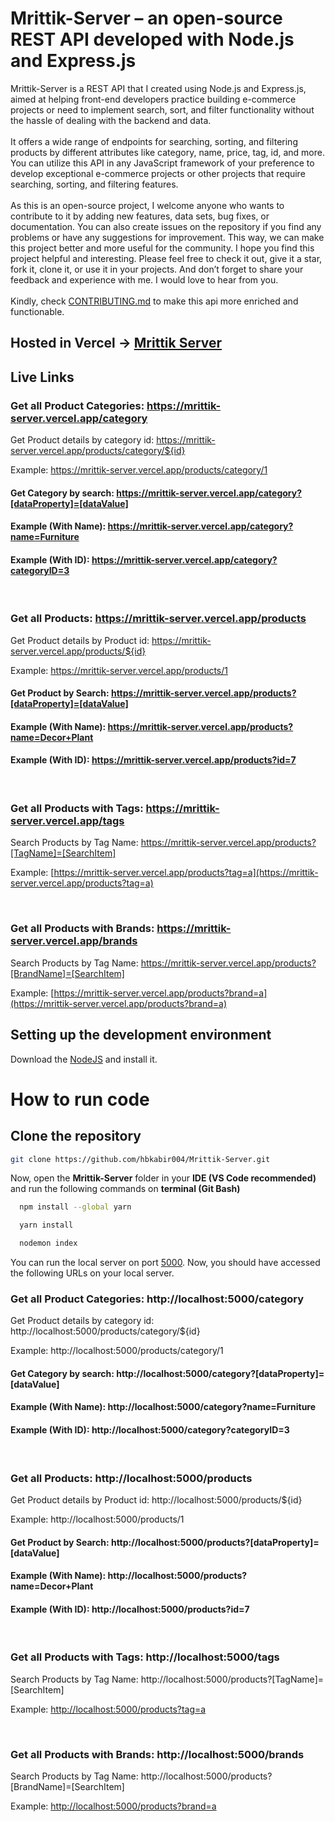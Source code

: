 # Mrittik-Server – an open-source REST API developed with Node.js and Express.js 


Mrittik-Server is a REST API that I created using Node.js and Express.js, aimed at helping front-end developers practice building e-commerce projects or need to implement search, sort, and filter functionality without the hassle of dealing with the backend and data.
<br>
<br>
It offers a wide range of endpoints for searching, sorting, and filtering products by different attributes like category, name, price, tag, id, and more. You can utilize this API in any JavaScript framework of your preference to develop exceptional e-commerce projects or other projects that require searching, sorting, and filtering features.
<br>
<br>
As this is an open-source project, I welcome anyone who wants to contribute to it by adding new features, data sets, bug fixes, or documentation. You can also create issues on the repository if you find any problems or have any suggestions for improvement. This way, we can make this project better and more useful for the community.
I hope you find this project helpful and interesting. Please feel free to check it out, give it a star, fork it, clone it, or use it in your projects. And don’t forget to share your feedback and experience with me. I would love to hear from you. 
<br>  
Kindly, check [CONTRIBUTING.md](https://github.com/hbkabir004/Mrittik-Server/blob/main/CONTRIBUTING.md) to make this api more enriched and functionable.


## Hosted in Vercel -> [Mrittik Server](https://mrittik-server.vercel.app/products)

## Live Links

### Get all Product Categories: https://mrittik-server.vercel.app/category

Get Product details by category id: https://mrittik-server.vercel.app/products/category/${id}

Example: https://mrittik-server.vercel.app/products/category/1

#### Get Category by search: https://mrittik-server.vercel.app/category?[dataProperty]=[dataValue]

#### Example (With Name): https://mrittik-server.vercel.app/category?name=Furniture
#### Example (With ID): https://mrittik-server.vercel.app/category?categoryID=3

<br>

### Get all Products: https://mrittik-server.vercel.app/products

Get Product details by Product id: https://mrittik-server.vercel.app/products/${id}

Example: https://mrittik-server.vercel.app/products/1

#### Get Product by Search: https://mrittik-server.vercel.app/products?[dataProperty]=[dataValue]

#### Example (With Name): https://mrittik-server.vercel.app/products?name=Decor+Plant
#### Example (With ID): https://mrittik-server.vercel.app/products?id=7

<br>

### Get all Products with Tags: https://mrittik-server.vercel.app/tags

Search Products by Tag Name: https://mrittik-server.vercel.app/products?[TagName]=[SearchItem]

Example: [https://mrittik-server.vercel.app/products?tag=a](https://mrittik-server.vercel.app/products?tag=a)

<br>

### Get all Products with Brands: https://mrittik-server.vercel.app/brands

Search Products by Tag Name: https://mrittik-server.vercel.app/products?[BrandName]=[SearchItem]

Example: [https://mrittik-server.vercel.app/products?brand=a](https://mrittik-server.vercel.app/products?brand=a)



## Setting up the development environment

Download the [NodeJS](https://nodejs.org/en) and install it.

# How to run code

## Clone the repository

```sh
git clone https://github.com/hbkabir004/Mrittik-Server.git
```

Now, open the <b>Mrittik-Server</b> folder in your <b>IDE (VS Code recommended)</b> and run the following commands on <b>terminal (Git Bash)</b>

```bash
  npm install --global yarn
```
```bash
  yarn install
```
```bash
  nodemon index
```

You can run the local server on port [5000](http://localhost:5000/). Now, you should have accessed the following URLs on your local server.

### Get all Product Categories: http://localhost:5000/category

Get Product details by category id: http://localhost:5000/products/category/${id}

Example: http://localhost:5000/products/category/1

#### Get Category by search: http://localhost:5000/category?[dataProperty]=[dataValue]

#### Example (With Name): http://localhost:5000/category?name=Furniture
#### Example (With ID): http://localhost:5000/category?categoryID=3

<br>

### Get all Products: http://localhost:5000/products

Get Product details by Product id: http://localhost:5000/products/${id}

Example: http://localhost:5000/products/1

#### Get Product by Search: http://localhost:5000/products?[dataProperty]=[dataValue]

#### Example (With Name): http://localhost:5000/products?name=Decor+Plant
#### Example (With ID): http://localhost:5000/products?id=7

<br>

### Get all Products with Tags: http://localhost:5000/tags

Search Products by Tag Name: http://localhost:5000/products?[TagName]=[SearchItem]

Example: [http://localhost:5000/products?tag=a](http://localhost:5000/products?tag=a)

<br>

### Get all Products with Brands: http://localhost:5000/brands

Search Products by Tag Name: http://localhost:5000/products?[BrandName]=[SearchItem]

Example: [http://localhost:5000/products?brand=a](http://localhost:5000/products?brand=a)


